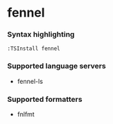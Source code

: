 <!--- THIS DOCUMENT IS AUTOMATICALLY GENERATED, DON'T EDIT IT -->
# fennel

### Syntax highlighting

```vim
:TSInstall fennel
```

### Supported language servers

- fennel-ls

### Supported formatters

- fnlfmt
